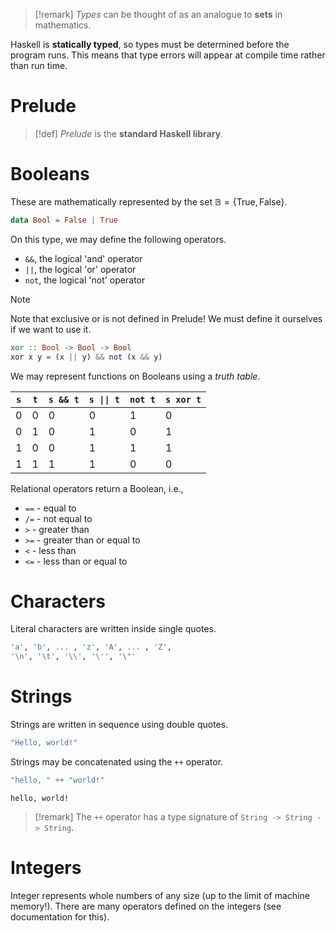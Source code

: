 >[!remark]
>*Types* can be thought of as an analogue to **sets** in mathematics.

Haskell is **statically typed**, so types must be determined before the program runs. This means that type errors will appear at compile time rather than run time.

# Prelude
>[!def]
>*Prelude* is the **standard Haskell library**.

# Booleans
These are mathematically represented by the set $\mathbb{B} = \left\{\text{True}, \text{False}\right\}$.
```haskell
data Bool = False | True
```

On this type, we may define the following operators.
- `&&`, the logical 'and' operator
- `||`, the logical 'or' operator
- `not`, the logical 'not' operator

>[!note]
>Note that exclusive or is not defined in Prelude! We must define it ourselves if we want to use it.
>```haskell
>xor :: Bool -> Bool -> Bool
>xor x y = (x || y) && not (x && y)
>```


We may represent functions on Booleans using a *truth table*.

| `s` | `t` | `s && t` | `s \|\| t` | `not t` | `s xor t` |
| --- | --- | -------- | ---------- | ------- | --------- |
| 0   | 0   | 0        | 0          | 1       | 0         |
| 0   | 1   | 0        | 1          | 0       | 1         |
| 1   | 0   | 0        | 1          | 1       | 1         |
| 1   | 1   | 1        | 1          | 0       | 0         |

Relational operators return a Boolean, i.e.,
- `==` - equal to
- `/=` - not equal to
- `>` - greater than
- `>=` - greater than or equal to
- `<` - less than
- `<=` - less than or equal to

# Characters
Literal characters are written inside single quotes.
```haskell
'a', 'b', ... , 'z', 'A', ... , 'Z',
'\n', '\t', '\\', '\'', '\"'
```

# Strings
Strings are written in sequence using double quotes.
```haskell
"Hello, world!"
```

Strings may be concatenated using the `++` operator.
```haskell
"hello, " ++ "world!"
```

```
hello, world!
```

>[!remark]
>The `++` operator has a type signature of `String -> String -> String`.


# Integers
Integer represents whole numbers of any size (up to the limit of machine memory!).
There are many operators defined on the integers (see documentation for this).